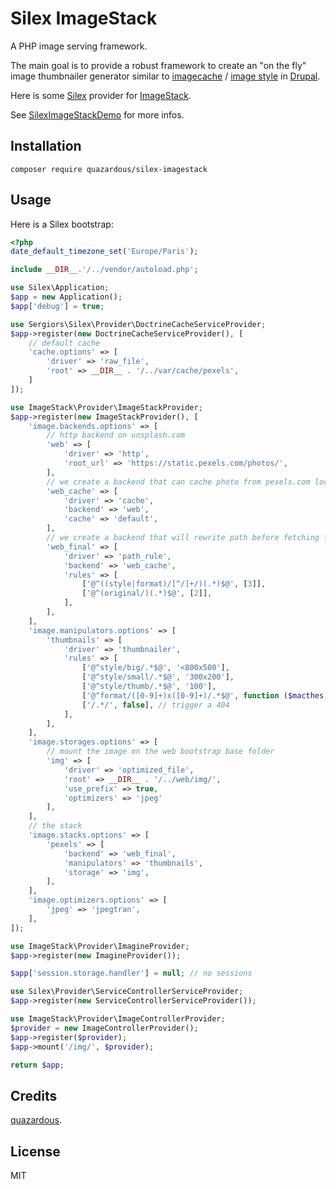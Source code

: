 # Silex ImageStack
A PHP image serving framework.

The main goal is to provide a robust framework to create an "on the fly" image thumbnailer generator similar to [imagecache](https://www.drupal.org/project/imagecache) / [image style](https://www.drupal.org/docs/8/core/modules/image/working-with-images) in [Drupal](https://www.drupal.org/).

Here is some [Silex](https://github.com/silexphp/Silex) provider for [ImageStack](https://github.com/quazardous/ImageStack).

See [SilexImageStackDemo](https://github.com/quazardous/SilexImageStackDemo) for more infos.

## Installation

    composer require quazardous/silex-imagestack

## Usage

Here is a Silex bootstrap:
```php
<?php
date_default_timezone_set('Europe/Paris');

include __DIR__.'/../vendor/autoload.php';

use Silex\Application;
$app = new Application();
$app['debug'] = true;

use Sergiors\Silex\Provider\DoctrineCacheServiceProvider;
$app->register(new DoctrineCacheServiceProvider(), [
    // default cache
    'cache.options' => [
        'driver' => 'raw_file',
        'root' => __DIR__ . '/../var/cache/pexels',
    ]
]);

use ImageStack\Provider\ImageStackProvider;
$app->register(new ImageStackProvider(), [
    'image.backends.options' => [
        // http backend on unsplash.com
        'web' => [
            'driver' => 'http',
            'root_url' => 'https://static.pexels.com/photos/',
        ],
        // we create a backend that can cache photo from pexels.com locally
        'web_cache' => [
            'driver' => 'cache',
            'backend' => 'web',
            'cache' => 'default',
        ],
        // we create a backend that will rewrite path before fetching from pexels.com (cached)
        'web_final' => [
            'driver' => 'path_rule',
            'backend' => 'web_cache',
            'rules' => [
                ['@^((style|format)/[^/]+/)(.*)$@', [3]],
                ['@^(original/)(.*)$@', [2]],
            ],
        ],
    ],
    'image.manipulators.options' => [
        'thumbnails' => [
            'driver' => 'thumbnailer',
            'rules' => [
                ['@^style/big/.*$@', '<800x500'],
                ['@^style/small/.*$@', '300x200'],
                ['@^style/thumb/.*$@', '100'],
                ['@^format/([0-9]+)x([0-9]+)/.*$@', function ($macthes) { return sprintf('%sx%s', $macthes[1], $macthes[2]); }],
                ['/.*/', false], // trigger a 404
            ],
        ],
    ],
    'image.storages.options' => [
        // mount the image on the web bootstrap base folder
        'img' => [
            'driver' => 'optimized_file',
            'root' => __DIR__ . '/../web/img/',
            'use_prefix' => true,
            'optimizers' => 'jpeg'
        ],
    ],
    // the stack
    'image.stacks.options' => [
        'pexels' => [
            'backend' => 'web_final',
            'manipulators' => 'thumbnails',
            'storage' => 'img',
        ],
    ],
    'image.optimizers.options' => [
        'jpeg' => 'jpegtran',
    ],
]);

use ImageStack\Provider\ImagineProvider;
$app->register(new ImagineProvider());

$app['session.storage.handler'] = null; // no sessions

use Silex\Provider\ServiceControllerServiceProvider;
$app->register(new ServiceControllerServiceProvider());

use ImageStack\Provider\ImageControllerProvider;
$provider = new ImageControllerProvider();
$app->register($provider);
$app->mount('/img/', $provider);

return $app;
```

## Credits
[quazardous](https://github.com/quazardous).

## License
MIT